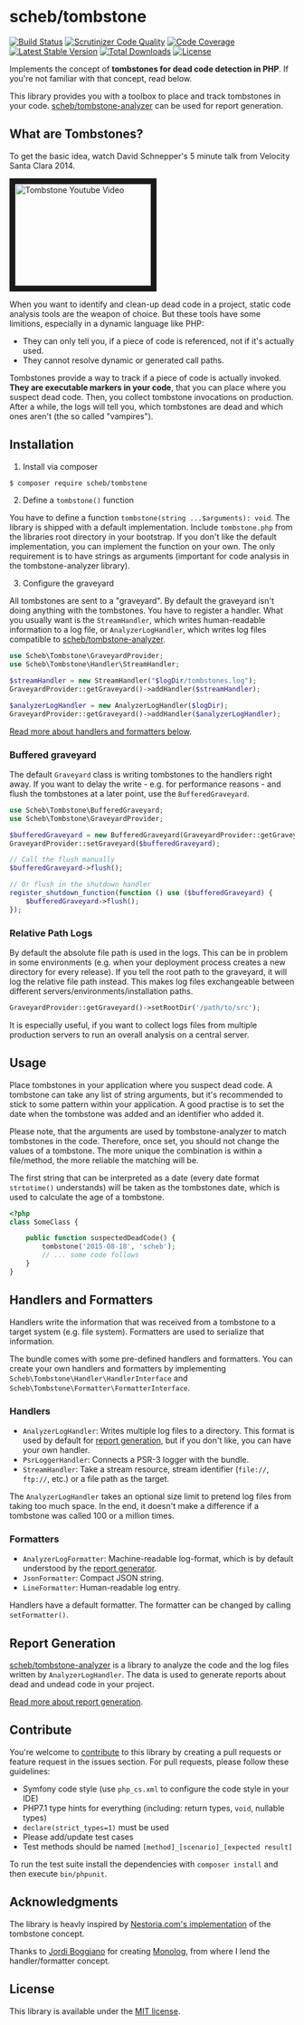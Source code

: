 scheb/tombstone
===============

[![Build Status](https://travis-ci.org/scheb/tombstone.svg?branch=0.x)](https://travis-ci.org/scheb/tombstone)
[![Scrutinizer Code Quality](https://scrutinizer-ci.com/g/scheb/tombstone/badges/quality-score.png?b=0.x)](https://scrutinizer-ci.com/g/scheb/tombstone/?branch=0.x)
[![Code Coverage](https://scrutinizer-ci.com/g/scheb/tombstone/badges/coverage.png?b=0.x)](https://scrutinizer-ci.com/g/scheb/tombstone/?branch=0.x)
[![Latest Stable Version](https://poser.pugx.org/scheb/tombstone/v/stable.svg)](https://packagist.org/packages/scheb/tombstone)
[![Total Downloads](https://poser.pugx.org/scheb/tombstone/downloads)](https://packagist.org/packages/scheb/tombstone)
[![License](https://poser.pugx.org/scheb/tombstone/license.svg)](https://packagist.org/packages/scheb/tombstone)

Implements the concept of **tombstones for dead code detection in PHP**. If you're not familiar with that concept, read below.

This library provides you with a toolbox to place and track tombstones in your code. [scheb/tombstone-analyzer](https://github.com/scheb/tombstone-analyzer) can be used for report generation.

What are Tombstones?
--------------------

To get the basic idea, watch David Schnepper's 5 minute talk from Velocity Santa Clara 2014.

<a href="http://www.youtube.com/watch?feature=player_embedded&v=29UXzfQWOhQ" target="_blank"><img src="http://img.youtube.com/vi/29UXzfQWOhQ/0.jpg" alt="Tombstone Youtube Video" width="240" height="180" border="10" /></a>

When you want to identify and clean-up dead code in a project, static code analysis tools are the weapon of choice. But these tools have some limitions, especially in a dynamic language like PHP:

- They can only tell you, if a piece of code is referenced, not if it's actually used.
- They cannot resolve dynamic or generated call paths.

Tombstones provide a way to track if a piece of code is actually invoked. **They are executable markers in your code**, that you can place where you suspect dead code. Then, you collect tombstone invocations on production. After a while, the logs will tell you, which tombstones are dead and which ones aren't (the so called "vampires").

Installation
------------

1) Install via composer

```bash
$ composer require scheb/tombstone
```

2) Define a `tombstone()` function

You have to define a function `tombstone(string ...$arguments): void`. The library is shipped with a default
implementation. Include `tombstone.php` from the libraries root directory in your bootstrap. If you don't like the
default implementation, you can implement the function on your own. The only requirement is to have strings as arguments
(important for code analysis in the tombstone-analyzer library).

3) Configure the graveyard

All tombstones are sent to a "graveyard". By default the graveyard isn't doing anything with the tombstones. You have to
register a handler. What you usually want is the `StreamHandler`, which writes human-readable information to a log file,
or `AnalyzerLogHandler`, which writes log files compatible to
[scheb/tombstone-analyzer](https://github.com/scheb/tombstone-analyzer).

```php
use Scheb\Tombstone\GraveyardProvider;
use Scheb\Tombstone\Handler\StreamHandler;

$streamHandler = new StreamHandler("$logDir/tombstones.log");
GraveyardProvider::getGraveyard()->addHandler($streamHandler);

$analyzerLogHandler = new AnalyzerLogHandler($logDir);
GraveyardProvider::getGraveyard()->addHandler($analyzerLogHandler);
```

[Read more about handlers and formatters below](#handlers-and-formatters).

### Buffered graveyard

The default `Graveyard` class is writing tombstones to the handlers right away. If you want to delay the write - e.g.
for performance reasons - and flush the tombstones at a later point, use the `BufferedGraveyard`.

```php
use Scheb\Tombstone\BufferedGraveyard;
use Scheb\Tombstone\GraveyardProvider;

$bufferedGraveyard = new BufferedGraveyard(GraveyardProvider::getGraveyard());
GraveyardProvider::setGraveyard($bufferedGraveyard);

// Call the flush manually
$bufferedGraveyard->flush();

// Or flush in the shutdown handler
register_shutdown_function(function () use ($bufferedGraveyard) {
    $bufferedGraveyard->flush();
});
```

### Relative Path Logs

By default the absolute file path is used in the logs. This can be in problem in some environments (e.g. when your
deployment process creates a new directory for every release). If you tell the root path to the graveyard, it will log
the relative file path instead. This makes log files exchangeable between different servers/environments/installation
paths.

```php
GraveyardProvider::getGraveyard()->setRootDir('/path/to/src');
```

It is especially useful, if you want to collect logs files from multiple production servers to run an overall analysis
on a central server.

Usage
-----

Place tombstones in your application where you suspect dead code. A tombstone can take any list of string arguments, but
it's recommended to stick to some pattern within your application. A good practise is to set the date when the tombstone
was added and an identifier who added it.

Please note, that the arguments are used by tombstone-analyzer to match tombstones in the code. Therefore, once set, you
should not change the values of a tombstone. The more unique the combination is within a file/method, the more reliable
the matching will be.

The first string that can be interpreted as a date (every date format `strtotime()` understands) will be taken as the
tombstones date, which is used to calculate the age of a tombstone.

```php
<?php
class SomeClass {

    public function suspectedDeadCode() {
        tombstone('2015-08-18', 'scheb');
        // ... some code follows
    }
}
```

Handlers and Formatters
-----------------------

Handlers write the information that was received from a tombstone to a target system (e.g. file system). Formatters are
used to serialize that information.

The bundle comes with some pre-defined handlers and formatters. You can create your own handlers and formatters by
implementing `Scheb\Tombstone\Handler\HandlerInterface` and `Scheb\Tombstone\Formatter\FormatterInterface`.

### Handlers

- `AnalyzerLogHandler`: Writes multiple log files to a directory. This format is used by default for
  [report generation](https://github.com/scheb/tombstone-analyzer), but if you don't like, you can have your own handler.
- `PsrLoggerHandler`: Connects a PSR-3 logger with the bundle.
- `StreamHandler`: Take a stream resource, stream identifier (`file://`, `ftp://`, etc.) or a file path as the target.

The `AnalyzerLogHandler` takes an optional size limit to pretend log files from taking too much space. In the end, it
doesn't make a difference if a tombstone was called 100 or a million times.

### Formatters

- `AnalyzerLogFormatter`: Machine-readable log-format, which is by default understood by the
  [report generator](https://github.com/scheb/tombstone-analyzer).
- `JsonFormatter`: Compact JSON string.
- `LineFormatter`: Human-readable log entry.

Handlers have a default formatter. The formatter can be changed by calling `setFormatter()`.

Report Generation
-----------------

[scheb/tombstone-analyzer](https://github.com/scheb/tombstone-analyzer) is a library to analyze the code and the log
files written by `AnalyzerLogHandler`. The data is used to generate reports about dead and undead code in your project.

[Read more about report generation](https://github.com/scheb/tombstone-analyzer/blob/0.x/README.md).

Contribute
----------
You're welcome to [contribute](https://github.com/scheb/tombstone/graphs/contributors) to this library by creating a
pull requests or feature request in the issues section. For pull requests, please follow these guidelines:

- Symfony code style (use `php_cs.xml` to configure the code style in your IDE)
- PHP7.1 type hints for everything (including: return types, `void`, nullable types)
- `declare(strict_types=1)` must be used
- Please add/update test cases
- Test methods should be named `[method]_[scenario]_[expected result]`

To run the test suite install the dependencies with `composer install` and then execute `bin/phpunit`.

Acknowledgments
---------------

The library is heavly inspired by [Nestoria.com's implementation](http://devblog.nestoria.com/post/115930183873/tombstones-for-dead-code) of the tombstone concept.

Thanks to [Jordi Boggiano](https://github.com/Seldaek) for creating [Monolog](https://github.com/Seldaek/monolog), from
where I lend the handler/formatter concept.

License
-------
This library is available under the [MIT license](LICENSE).
